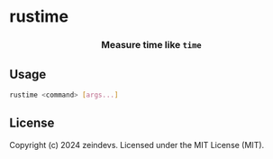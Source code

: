 # rustime

<div align="center">

### Measure time like `time`

</div>

## Usage

```sh
rustime <command> [args...]
```

## License

Copyright (c) 2024 zeindevs. Licensed under the MIT License (MIT).
